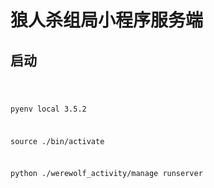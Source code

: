 # 狼人杀组局小程序服务端

## 启动
<code>

pyenv local 3.5.2

source ./bin/activate

python ./werewolf_activity/manage runserver

</code>